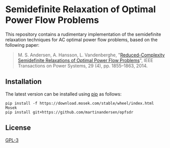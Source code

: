 # Semidefinite Relaxation of Optimal Power Flow Problems

This repository contains a rudimentary implementation of the semidefinite relaxation techniques for AC optimal power flow problems, based on the following paper:

> M. S. Andersen, A. Hansson, L. Vandenberghe, "[Reduced-Complexity Semidefinite Relaxations of Optimal Power Flow Problems](https://doi.org/10.1109/TPWRS.2013.2294479)", IEEE Transactions on Power Systems, 29 (4), pp. 1855–1863, 2014.

## Installation

The latest version can be installed using [pip](https://pip.pypa.io) as follows:

```
pip install -f https://download.mosek.com/stable/wheel/index.html Mosek
pip install git+https://github.com/martinandersen/opfsdr
```

## License

[GPL-3](LICENSE)
